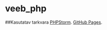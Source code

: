 # veeb_php
##Kasutatav tarkvara
[PHPStorm](https://www.jetbrains.com/phpstorm/).
[GitHub Pages](https://pages.github.com/).
